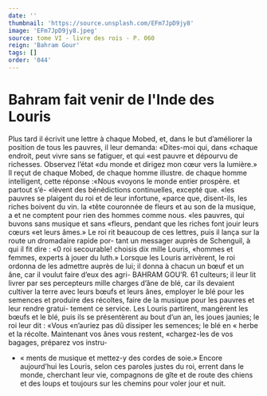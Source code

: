 ```yaml
---
date: ''
thumbnail: 'https://source.unsplash.com/EFm7JpD9jy8'
image: 'EFm7JpD9jy8.jpeg'
source: tome VI - livre des rois - P. 060
reign: 'Bahram Gour'
tags: []
order: '044'
---
```


# Bahram fait venir de l'Inde des Louris

Plus tard il écrivit une lettre à chaque Mobed,
et, dans le but d’améliorer la position de tous les pauvres, il leur demanda: «Dites-moi qui, dans «chaque endroit, peut vivre sans se fatiguer, et qui «est pauvre et dépourvu de richesses. Observez l’état
«du monde et dirigez mon cœur vers la lumière.»
Il reçut de chaque Mobed, de chaque homme illustre. de chaque homme intelligent, cette réponse :«Nous «voyons le monde entier prospère. et partout s’é-
«lèvent des bénédictions continuelles, excepté que.
«les pauvres se plaigent du roi et de leur infortune, «parce que, disent-ils, les riches boivent du vin. la «tête couronnée de fleurs et au son de la musique,
a et ne comptent pour rien des hommes comme nous. «les pauvres, qui buvons sans musique et sans «fleurs, pendant que les riches font jouir leurs cœurs «et leurs âmes.» Le roi rit beaucoup de ces lettres,
puis il lança sur la route un dromadaire rapide por- tant un messager auprès de Schenguil, à qui il fit dire : «0 roi secourable! choisis dix mille Louris, «hommes et femmes, experts à jouer du luth.»
Lorsque les Louris arrivèrent, le roi ordonna de les admettre auprès de lui; il donna à chacun un bœuf et un âne, car il voulut faire d’eux des agri-
BAHRAM GOU’R. 61 culteurs; il leur lit livrer par ses percepteurs mille
charges d’âne de blé, car ils devaient cultiver la terre
avec leurs bœufs et leurs ânes, employer le blé pour
les semences et produire des récoltes, faire de la musique pour les pauvres et leur rendre gratui- tement ce service. Les Louris partirent, mangèrent les bœufs et le blé, puis ils se présentèrent au bout
d’un an, les joues jaunies; le roi leur dit : «Vous «n’auriez pas dû dissiper les semences; le blé en
« herbe et la récolte. Maintenant vos ânes vous restent, «chargez-les de vos bagages, préparez vos instru-

- « ments de musique et mettez-y des cordes de soie.» Encore aujourd’hui les Louris, selon ces paroles
  justes du roi, errent dans le monde, cherchant leur vie, compagnons de gîte et de route des chiens et des loups et toujours sur les chemins pour voler jour et nuit.
